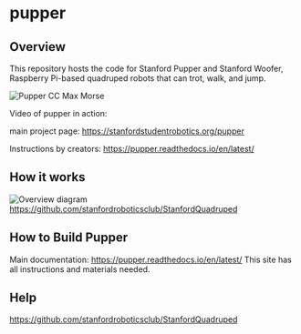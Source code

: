 # pupper

## Overview


This repository hosts the code for Stanford Pupper and Stanford Woofer, Raspberry Pi-based quadruped robots that can trot, walk, and jump. 

![Pupper CC Max Morse](images/IMG_0699.HEIC)

Video of pupper in action: 

main project page: https://stanfordstudentrobotics.org/pupper

Instructions by creators: https://pupper.readthedocs.io/en/latest/

## How it works
![Overview diagram](imgs/diagram1.jpg)
https://github.com/stanfordroboticsclub/StanfordQuadruped


## How to Build Pupper
Main documentation: https://pupper.readthedocs.io/en/latest/
This site has all instructions and materials needed.

## Help
https://github.com/stanfordroboticsclub/StanfordQuadruped
